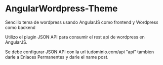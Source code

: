 # AngularWordpress-Theme
Sencillo tema de wordpress usando AngularJS como frontend y Wordpress como backend

Utilizo el plugin JSON API para consumir el rest api de wordpress en AngularJS.

Se debe configurar JSON API con la url tudominio.com/api "api" tambien darle a Enlaces Permanentes y darle el name post.

